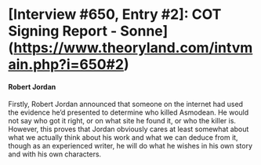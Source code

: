 # [Interview #650, Entry #2]: COT Signing Report - Sonne](https://www.theoryland.com/intvmain.php?i=650#2)

#### Robert Jordan

Firstly, Robert Jordan announced that someone on the internet had used the evidence he’d presented to determine who killed Asmodean. He would not say who got it right, or on what site he found it, or who the killer is. However, this proves that Jordan obviously cares at least somewhat about what we actually think about his work and what we can deduce from it, though as an experienced writer, he will do what he wishes in his own story and with his own characters.

